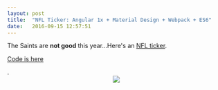 ```yaml
---
layout: post
title:  "NFL Ticker: Angular 1x + Material Design + Webpack + ES6"
date:   2016-09-15 12:57:51
---
```


<p>The Saints are <b>not good</b> this year...Here's an <a href="http://s3.amazonaws.com/ijadams/ianjadams.com/nfl-ticker" target="_blank">NFL ticker</a>.</p>

<p><a href="http://s3.amazonaws.com/ijadams/ianjadams.com/nfl-ticker/index.html" target="_blank">Code is here</a></p>.


<center>
<img style="max-width:400px;" src="https://s-media-cache-ak0.pinimg.com/736x/b9/74/8a/b9748a94bc2b8bb5224d6cf41abbb187.jpg">
</center>
